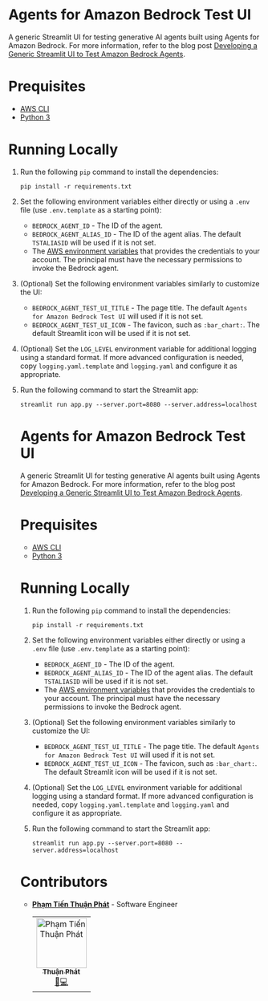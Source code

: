 # Agents for Amazon Bedrock Test UI

A generic Streamlit UI for testing generative AI agents built using Agents for Amazon Bedrock. For more information, refer to the blog post [Developing a Generic Streamlit UI to Test Amazon Bedrock Agents](https://blog.avangards.io/developing-a-generic-streamlit-ui-to-test-amazon-bedrock-agents).

# Prequisites

-   [AWS CLI](https://docs.aws.amazon.com/cli/latest/userguide/getting-started-install.html)
-   [Python 3](https://www.python.org/downloads/)

# Running Locally

1. Run the following `pip` command to install the dependencies:

    ```
    pip install -r requirements.txt
    ```

2. Set the following environment variables either directly or using a `.env` file (use `.env.template` as a starting point):
    - `BEDROCK_AGENT_ID` - The ID of the agent.
    - `BEDROCK_AGENT_ALIAS_ID` - The ID of the agent alias. The default `TSTALIASID` will be used if it is not set.
    - The [AWS environment variables](https://docs.aws.amazon.com/cli/latest/userguide/cli-configure-envvars.html) that provides the credentials to your account. The principal must have the necessary permissions to invoke the Bedrock agent.
3. (Optional) Set the following environment variables similarly to customize the UI:
    - `BEDROCK_AGENT_TEST_UI_TITLE` - The page title. The default `Agents for Amazon Bedrock Test UI` will used if it is not set.
    - `BEDROCK_AGENT_TEST_UI_ICON` - The favicon, such as `:bar_chart:`. The default Streamlit icon will be used if it is not set.
4. (Optional) Set the `LOG_LEVEL` environment variable for additional logging using a standard format. If more advanced configuration is needed, copy `logging.yaml.template` and `logging.yaml` and configure it as appropriate.
5. Run the following command to start the Streamlit app:

    ```
    streamlit run app.py --server.port=8080 --server.address=localhost
    ```

    # Agents for Amazon Bedrock Test UI

    A generic Streamlit UI for testing generative AI agents built using Agents for Amazon Bedrock. For more information, refer to the blog post [Developing a Generic Streamlit UI to Test Amazon Bedrock Agents](https://blog.avangards.io/developing-a-generic-streamlit-ui-to-test-amazon-bedrock-agents).

    # Prequisites

    - [AWS CLI](https://docs.aws.amazon.com/cli/latest/userguide/getting-started-install.html)
    - [Python 3](https://www.python.org/downloads/)

    # Running Locally

    1. Run the following `pip` command to install the dependencies:

        ```
        pip install -r requirements.txt
        ```

    2. Set the following environment variables either directly or using a `.env` file (use `.env.template` as a starting point):
        - `BEDROCK_AGENT_ID` - The ID of the agent.
        - `BEDROCK_AGENT_ALIAS_ID` - The ID of the agent alias. The default `TSTALIASID` will be used if it is not set.
        - The [AWS environment variables](https://docs.aws.amazon.com/cli/latest/userguide/cli-configure-envvars.html) that provides the credentials to your account. The principal must have the necessary permissions to invoke the Bedrock agent.
    3. (Optional) Set the following environment variables similarly to customize the UI:
        - `BEDROCK_AGENT_TEST_UI_TITLE` - The page title. The default `Agents for Amazon Bedrock Test UI` will used if it is not set.
        - `BEDROCK_AGENT_TEST_UI_ICON` - The favicon, such as `:bar_chart:`. The default Streamlit icon will be used if it is not set.
    4. (Optional) Set the `LOG_LEVEL` environment variable for additional logging using a standard format. If more advanced configuration is needed, copy `logging.yaml.template` and `logging.yaml` and configure it as appropriate.
    5. Run the following command to start the Streamlit app:

        ```
        streamlit run app.py --server.port=8080 --server.address=localhost
        ```

    # Contributors

    - **[Phạm Tiến Thuận Phát](https://github.com/delee03)** - Software Engineer
      <table align="left">
      <tbody>
      <tr>
      <td align="center"><a href="https://github.com/delee03">
      <img src="https://avatars.githubusercontent.com/delee03" width="100px;" alt="Phạm Tiến Thuận Phát"/><br/><sub><b>Thuận Phát</b></sub></a><br/><a href="https://github.com/delee03" title="Document">📝</a><a href="https://github.com/delee03" title="Code">💻</a>
      </td>
      </tr>
      </tbody>
      </table>

    <!-- ![Avatar](./avatar.jpg) -->
